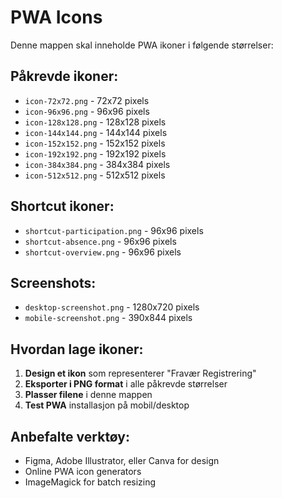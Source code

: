 # PWA Icons

Denne mappen skal inneholde PWA ikoner i følgende størrelser:

## Påkrevde ikoner:
- `icon-72x72.png` - 72x72 pixels
- `icon-96x96.png` - 96x96 pixels  
- `icon-128x128.png` - 128x128 pixels
- `icon-144x144.png` - 144x144 pixels
- `icon-152x152.png` - 152x152 pixels
- `icon-192x192.png` - 192x192 pixels
- `icon-384x384.png` - 384x384 pixels
- `icon-512x512.png` - 512x512 pixels

## Shortcut ikoner:
- `shortcut-participation.png` - 96x96 pixels
- `shortcut-absence.png` - 96x96 pixels
- `shortcut-overview.png` - 96x96 pixels

## Screenshots:
- `desktop-screenshot.png` - 1280x720 pixels
- `mobile-screenshot.png` - 390x844 pixels

## Hvordan lage ikoner:

1. **Design et ikon** som representerer "Fravær Registrering"
2. **Eksporter i PNG format** i alle påkrevde størrelser
3. **Plasser filene** i denne mappen
4. **Test PWA** installasjon på mobil/desktop

## Anbefalte verktøy:
- Figma, Adobe Illustrator, eller Canva for design
- Online PWA icon generators
- ImageMagick for batch resizing
